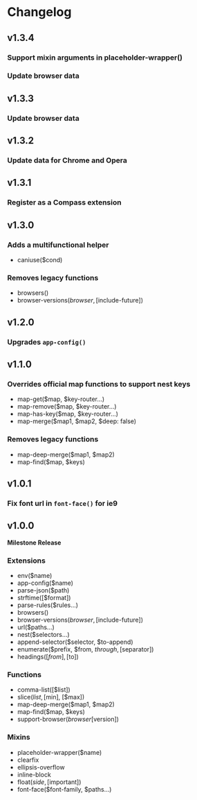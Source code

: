 # Changelog

## v1.3.4

### Support mixin arguments in placeholder-wrapper()
### Update browser data

## v1.3.3

### Update browser data

## v1.3.2

### Update data for Chrome and Opera

## v1.3.1

### Register as a Compass extension

## v1.3.0

### Adds a multifunctional helper

- caniuse($cond)

### Removes legacy functions

- browsers()
- browser-versions($browser, [$include-future])

## v1.2.0

### Upgrades `app-config()`

## v1.1.0

### Overrides official map functions to support nest keys

- map-get($map, $key-router...)
- map-remove($map, $key-router...)
- map-has-key($map, $key-router...)
- map-merge($map1, $map2, $deep: false)

### Removes legacy functions

- map-deep-merge($map1, $map2)
- map-find($map, $keys)

## v1.0.1

### Fix font url in `font-face()` for ie9

## v1.0.0

**Milestone Release**

### Extensions

- env($name)
- app-config($name)
- parse-json($path)
- strftime([$format])
- parse-rules($rules...)
- browsers()
- browser-versions($browser, [$include-future])
- url($paths...)
- nest($selectors...)
- append-selector($selector, $to-append)
- enumerate($prefix, $from, $through, [$separator])
- headings([$from], [$to])

### Functions

- comma-list([$list])
- slice($list, [$min], [$max])
- map-deep-merge($map1, $map2)
- map-find($map, $keys)
- support-browser($browser [$version])

### Mixins

- placeholder-wrapper($name)
- clearfix
- ellipsis-overflow
- inline-block
- float($side, [$important])
- font-face($font-family, $paths...)
